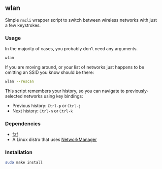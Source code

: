 ## wlan

Simple `nmcli` wrapper script to switch between wireless networks with just a few keystrokes.

### Usage

In the majority of cases, you probably don't need any arguments.

```bash
wlan
```

If you are moving around, or your list of networks just happens to be omitting an SSID you know should be there:

```bash
wlan --rescan
```

This script remembers your history, so you can navigate to previously-selected networks using key bindings:

* Previous history: `Ctrl-p` or `Ctrl-j`
* Next history: `Ctrl-n` or `Ctrl-k`

### Dependencies

* [fzf](https://github.com/junegunn/fzf)
* A Linux distro that uses [NetworkManager](https://wiki.archlinux.org/title/NetworkManager)

### Installation

```bash
sudo make install
```
